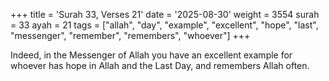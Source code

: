 +++
title = 'Surah 33, Verses 21'
date = '2025-08-30'
weight = 3554
surah = 33
ayah = 21
tags = ["allah", "day", "example", "excellent", "hope", "last", "messenger", "remember", "remembers", "whoever"]
+++

Indeed, in the Messenger of Allah you have an excellent example for whoever has hope in Allah and the Last Day, and remembers Allah often.